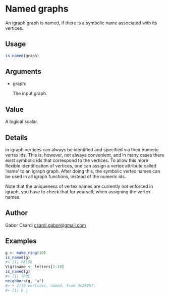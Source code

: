 # Named graphs

An igraph graph is named, if there is a symbolic name associated with
its vertices.

## Usage

``` r
is_named(graph)
```

## Arguments

- graph:

  The input graph.

## Value

A logical scalar.

## Details

In igraph vertices can always be identified and specified via their
numeric vertex ids. This is, however, not always convenient, and in many
cases there exist symbolic ids that correspond to the vertices. To allow
this more flexible identification of vertices, one can assign a vertex
attribute called ‘name’ to an igraph graph. After doing this, the
symbolic vertex names can be used in all igraph functions, instead of
the numeric ids.

Note that the uniqueness of vertex names are currently not enforced in
igraph, you have to check that for yourself, when assigning the vertex
names.

## Author

Gabor Csardi <csardi.gabor@gmail.com>

## Examples

``` r
g <- make_ring(10)
is_named(g)
#> [1] FALSE
V(g)$name <- letters[1:10]
is_named(g)
#> [1] TRUE
neighbors(g, "a")
#> + 2/10 vertices, named, from dc292bf:
#> [1] b j
```
